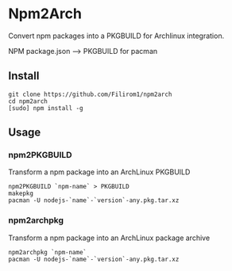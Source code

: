 Npm2Arch
========

Convert npm packages into a PKGBUILD for Archlinux integration.

NPM package.json --> PKGBUILD for pacman


Install
-------

    git clone https://github.com/Filirom1/npm2arch
    cd npm2arch
    [sudo] npm install -g


Usage
-----

### npm2PKGBUILD

Transform a npm package into an ArchLinux PKGBUILD

    npm2PKGBUILD `npm-name` > PKGBUILD
    makepkg
    pacman -U nodejs-`name`-`version`-any.pkg.tar.xz

### npm2archpkg

Transform a npm package into an ArchLinux package archive

    npm2archpkg `npm-name`
    pacman -U nodejs-`name`-`version`-any.pkg.tar.xz

